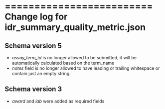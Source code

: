 =========================
Change log for idr_summary_quality_metric.json
=========================

Schema version 5
-----------------

* *assay_term_id* is no longer allowed to be submitted, it will be automatically calculated based on the term_name
* *notes* field is no longer allowed to have leading or trailing whitespace or contain just an empty string.

Schema version 3
----------------

* *award* and *lab* were added as required fields